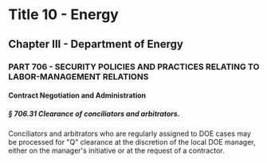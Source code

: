 
# Title 10 - Energy
## Chapter III - Department of Energy
### PART 706 - SECURITY POLICIES AND PRACTICES RELATING TO LABOR-MANAGEMENT RELATIONS
#### Contract Negotiation and Administration
##### § 706.31 Clearance of conciliators and arbitrators.

Conciliators and arbitrators who are regularly assigned to DOE cases may be processed for "Q" clearance at the discretion of the local DOE manager, either on the manager's initiative or at the request of a contractor.
